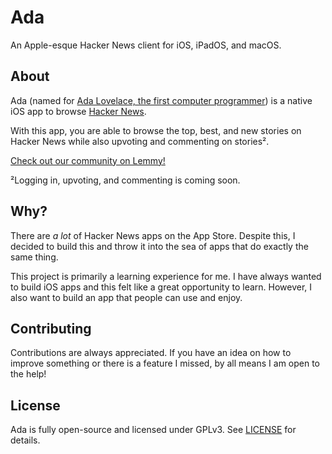 # Ada

An Apple-esque Hacker News client for iOS, iPadOS, and macOS.

## About

Ada (named for [Ada Lovelace, the first computer programmer](https://www.britannica.com/biography/Ada-Lovelace)) is a native iOS app to browse [Hacker News](https://news.ycombinator.com/).

With this app, you are able to browse the top, best, and new stories on Hacker News while also upvoting and commenting on stories².

[Check out our community on Lemmy!](https://lemm.ee/c/ada)

²Logging in, upvoting, and commenting is coming soon.

## Why?

There are *a lot* of Hacker News apps on the App Store. Despite this, I decided to build this and throw it into the sea of apps that do exactly the same thing.

This project is primarily a learning experience for me. I have always wanted to build iOS apps and this felt like a great opportunity to learn. However, I also want to build an app that people can use and enjoy. 

## Contributing

Contributions are always appreciated. If you have an idea on how to improve something or there is a feature I missed, by all means I am open to the help! 

## License

Ada is fully open-source and licensed under GPLv3. See [LICENSE](LICENSE) for details. 
